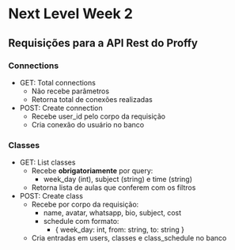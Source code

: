 
# Next Level Week 2
## Requisições para a API Rest do Proffy

### Connections

 - GET: Total connections
	 - Não recebe parâmetros
	 - Retorna total de conexões realizadas
 - POST: Create connection
	 - Recebe user_id pelo corpo da requisição
	 - Cria conexão do usuário no banco


### Classes

- GET: List classes
	- Recebe **obrigatoriamente** por query:
		- week_day (int), subject (string) e time (string)
    - Retorna lista de aulas que conferem com os filtros
- POST: Create class 
	- Recebe por corpo da requisição:
		- name, avatar, whatsapp, bio, subject, cost
		- schedule com formato:	
			- { week_day: int, from: string, to: string }
    - Cria entradas em users, classes e class_schedule no banco
